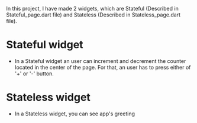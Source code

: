 In this project, I have made 2 widgets, which are Stateful (Described in Stateful_page.dart file) and Stateless (Described in Stateless_page.dart file).
# Stateful widget
-  In a  Stateful widget an user can increment and decrement the counter located in the center of the page. For that, an user has to press either of '+' or '-' button.

# Stateless widget
- In a Stateless widget, you can see app's greeting